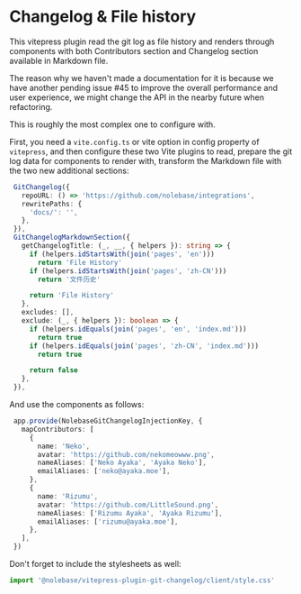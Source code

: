 # Changelog & File history <Badge type="danger" text="Alpha" />

This vitepress plugin read the git log as file history and renders through components with both Contributors section and Changelog section available in Markdown file.

The reason why we haven't made a documentation for it is because we have another pending issue #45 to improve the overall performance and user experience, we might change the API in the nearby future when refactoring.

This is roughly the most complex one to configure with.

First, you need a `vite.config.ts` or vite option in config property of `vitepress`, and then configure these two Vite plugins to read, prepare the git log data for components to render with, transform the Markdown file with the two new additional sections:

```ts
 GitChangelog({
   repoURL: () => 'https://github.com/nolebase/integrations',
   rewritePaths: {
     'docs/': '',
   },
 }),
 GitChangelogMarkdownSection({
   getChangelogTitle: (_, __, { helpers }): string => {
     if (helpers.idStartsWith(join('pages', 'en')))
       return 'File History'
     if (helpers.idStartsWith(join('pages', 'zh-CN')))
       return '文件历史'

     return 'File History'
   },
   excludes: [],
   exclude: (_, { helpers }): boolean => {
     if (helpers.idEquals(join('pages', 'en', 'index.md')))
       return true
     if (helpers.idEquals(join('pages', 'zh-CN', 'index.md')))
       return true

     return false
   },
 }),
```

And use the components as follows:

```ts
 app.provide(NolebaseGitChangelogInjectionKey, {
   mapContributors: [
     {
       name: 'Neko',
       avatar: 'https://github.com/nekomeowww.png',
       nameAliases: ['Neko Ayaka', 'Ayaka Neko'],
       emailAliases: ['neko@ayaka.moe'],
     },
     {
       name: 'Rizumu',
       avatar: 'https://github.com/LittleSound.png',
       nameAliases: ['Rizumu Ayaka', 'Ayaka Rizumu'],
       emailAliases: ['rizumu@ayaka.moe'],
     },
   ],
 })
```

Don't forget to include the stylesheets as well:

```ts
import '@nolebase/vitepress-plugin-git-changelog/client/style.css'
```
